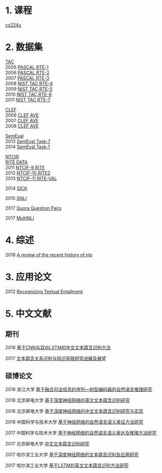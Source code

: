 # 1. 课程

[cs224u](https://web.stanford.edu/class/cs224u/)

# 2. 数据集

[TAC](https://tac.nist.gov/)<br>
2005 [PASCAL RTE-1](https://tac.nist.gov/data/RTE/index.html)<br>
2006 [PASCAL RTE-2](https://tac.nist.gov/data/RTE/index.html)<br>
2007 [PASCAL RTE-3](https://tac.nist.gov/data/RTE/index.html)<br>
2008 [NIST TAC RTE-4](https://tac.nist.gov/data/index.html)<br>
2009 [NIST TAC RTE-5](https://tac.nist.gov/data/index.html)<br>
2010 [NIST TAC RTE-6](https://tac.nist.gov/data/index.html)<br>
2011 [NIST TAC RTE-7](https://tac.nist.gov/data/index.html)<br>

[CLEF](http://clef.isti.cnr.it/)<br>
2006 [CLEF AVE](http://clef.isti.cnr.it/)<br>
2007 [CLEF AVE](http://clef.isti.cnr.it/)<br>
2008 [CLEF AVE](http://clef.isti.cnr.it/)<br>

[SemEval](https://en.wikipedia.org/wiki/SemEval)<br>
2013 [SemEval Task-7](https://www.cs.york.ac.uk/semeval-2013/task7/)<br>
2014 [SemEval Task-1](http://alt.qcri.org/semeval2014/task1/)<br>

[NTCIR](http://research.nii.ac.jp/ntcir/index-en.html)<br>
[RITE DATA](http://research.nii.ac.jp/ntcir/data/data-en.html)<br>
2011 [NTCIF-9 RITE](http://research.nii.ac.jp/ntcir/workshop/OnlineProceedings9/NTCIR/toc_ntcir.html#RITE)<br>
2012 [NTCIF-10 RITE2](http://www.cl.ecei.tohoku.ac.jp/rite2/doku.php)<br>
2013 [NTCIF-11 RITE-VAL](https://sites.google.com/site/ntcir11riteval/)<br>

2014 [SICK](http://clic.cimec.unitn.it/composes/sick.html)<br>

2015 [SNLI](https://nlp.stanford.edu/projects/snli/)<br>

2017 [Quora Question Pairs](https://www.kaggle.com/c/quora-question-pairs#description)<br>

2017 [MultiNLI](https://www.nyu.edu/projects/bowman/multinli/)

# 4. 综述
2018 [A review of the recent history of nlp](http://ruder.io/a-review-of-the-recent-history-of-nlp/index.html#2018pretrainedlanguagemodels)

# 3. 应用论文

2012 [Recognizing Textual Entailment](http://l2r.cs.uiuc.edu/~danr/Teaching/CS546-12/TeChapter.pdf)<br>

# 5. 中文文献
## 期刊
2018 [基于CNN与双向LSTM的中文文本蕴含识别方法](http://kns.cnki.net/KCMS/detail/detail.aspx?dbcode=CJFD&dbname=CJFDLAST2018&filename=MESS201807002&uid=WEEvREdxOWJmbC9oM1NjYkZCbDZZZ21kR2lNeTVJcXZRcVpnWk1NQnV0Mkc=$R1yZ0H6jyaa0en3RxVUd8df-oHi7XMMDo7mtKT6mSmEvTuk11l2gFA!!&v=MTE3MzhNMUZyQ1VSTEtlWnVSdUZ5N25VYnJLS0NqWWZiRzRIOW5NcUk5RlpvUjhlWDFMdXhZUzdEaDFUM3FUclc=)

2017 [文本蕴含关系识别与知识获取研究进展及展望](http://kns.cnki.net/KCMS/detail/detail.aspx?dbcode=CJFD&dbname=CJFDLAST2017&filename=JSJX201704008&uid=WEEvREdxOWJmbC9oM1NjYkZCbDZZZ21kR2lNeTVJcXZRcVpnWk1NQnV0Mkc=$R1yZ0H6jyaa0en3RxVUd8df-oHi7XMMDo7mtKT6mSmEvTuk11l2gFA!!&v=MDY5NDJDVVJMS2VadVJ1Rnk3Z1U3N0lMejdCZHJHNEg5Yk1xNDlGYklSOGVYMUx1eFlTN0RoMVQzcVRyV00xRnI=)

## 硕博论文
2018 浙江大学 [基于融合句法信息的序列—树型编码器的自然语言推理研究](http://kns.cnki.net/KCMS/detail/detail.aspx?dbcode=CMFD&dbname=CMFD201801&filename=1018086998.nh&uid=WEEvREcwSlJHSldRa1FhdXNXa0d1YXFjeHl1VWpaYnRnWDRVYy9rMVpydz0=$9A4hF_YAuvQ5obgVAqNKPCYcEjKensW4IQMovwHtwkF4VYPoHbKxJw!!&v=MjU4NjFGMjZGck93R05qRnA1RWJQSVI4ZVgxTHV4WVM3RGgxVDNxVHJXTTFGckNVUkxLZVp1UnVGeS9uVjd2S1Y=)

2018 北京邮电大学 [基于深度神经网络的英文文本蕴含识别研究](http://kns.cnki.net/KCMS/detail/detail.aspx?dbcode=CMFD&dbname=CMFDTEMP&filename=1018097523.nh&uid=WEEvREcwSlJHSldRa1FhdXNXa0d1YXFjeHl1VWpaYnRnWDRVYy9rMVpydz0=$9A4hF_YAuvQ5obgVAqNKPCYcEjKensW4IQMovwHtwkF4VYPoHbKxJw!!&v=MTk3MzBSdUZ5L2hXN3ZJVkYyNkZyT3hHZFRPckpFYlBJUjhlWDFMdXhZUzdEaDFUM3FUcldNMUZyQ1VSTEtlWnU=)

2018 北京邮电大学 [基于深度神经网络的中文文本蕴含识别研究与实现](http://kns.cnki.net/KCMS/detail/detail.aspx?dbcode=CMFD&dbname=CMFD201802&filename=1018116971.nh&uid=WEEvREcwSlJHSldRa1FhdXNXa0d1YXFjeHl1VWpaYnRnWDRVYy9rMVpydz0=$9A4hF_YAuvQ5obgVAqNKPCYcEjKensW4IQMovwHtwkF4VYPoHbKxJw!!&v=MDc5NjFyQ1VSTEtlWnVSdUZ5N2tWcnJOVkYyNkZySzVHTmpMcnBFYlBJUjhlWDFMdXhZUzdEaDFUM3FUcldNMUY=)

2018 中国科学与技术大学 [基于神经网络的自然语言语义表征方法研究](http://kns.cnki.net/KCMS/detail/detail.aspx?dbcode=CDFD&dbname=CDFDLAST2018&filename=1018095960.nh&uid=WEEvREdxOWJmbC9oM1NjYkZCbDZZZ21kR2lNeTVJcXZRcVpnWk1NQnV0Mkc=$R1yZ0H6jyaa0en3RxVUd8df-oHi7XMMDo7mtKT6mSmEvTuk11l2gFA!!&v=MTAyODZZUzdEaDFUM3FUcldNMUZyQ1VSTEtlWnVSdUZ5N21VYjdMVkYyNkZyT3hHOWpLcjVFYlBJUjhlWDFMdXg=)

2017 中国科学与技术大学 [基于神经网络的自然语言语义表达及推理方法研究](http://kns.cnki.net/KCMS/detail/detail.aspx?dbcode=CDFD&dbname=CDFDLAST2017&filename=1017065339.nh&uid=WEEvREdxOWJmbC9oM1NjYkZCbDZZZ21kR2lNeTVJcXZRcVpnWk1NQnV0Mkc=$R1yZ0H6jyaa0en3RxVUd8df-oHi7XMMDo7mtKT6mSmEvTuk11l2gFA!!&v=MjQ4OTQ3bVZyN0tWRjI2R2JPK0c5TFBwcEViUElSOGVYMUx1eFlTN0RoMVQzcVRyV00xRnJDVVJMS2VadVJ1Rnk=)

2017 北京邮电大学 [中文文本蕴含识别研究](http://kns.cnki.net/KCMS/detail/detail.aspx?dbcode=CMFD&dbname=CMFD201801&filename=1017292862.nh&uid=WEEvREcwSlJHSldRa1FhdXNXa0d1YXFjeHl1VWpaYnRnWDRVYy9rMVpydz0=$9A4hF_YAuvQ5obgVAqNKPCYcEjKensW4IQMovwHtwkF4VYPoHbKxJw!!&v=MzE3MDg3RGgxVDNxVHJXTTFGckNVUkxLZVp1UnVGeTdrVjc3TFZGMjZHYkd4SE5uS3JaRWJQSVI4ZVgxTHV4WVM=)

2017 哈尔滨工业大学 [基于深度神经网络的文本蕴含识别及应用研究](http://kns.cnki.net/KCMS/detail/detail.aspx?dbcode=CMFD&dbname=CMFD201701&filename=1016774394.nh&uid=WEEvREcwSlJHSldRa1FhdXNXa0d1YXFjeHl1VWpaYnRnWDRVYy9rMVpydz0=$9A4hF_YAuvQ5obgVAqNKPCYcEjKensW4IQMovwHtwkF4VYPoHbKxJw!!&v=MjQzNjhHdExGcTVFYlBJUjhlWDFMdXhZUzdEaDFUM3FUcldNMUZyQ1VSTEtlWnVSdUZ5N2tXNzdMVkYyNkdMUy8=)

2017 哈尔滨工业大学 [基于LSTM的英文文本蕴含识别方法研究](http://kns.cnki.net/KCMS/detail/detail.aspx?dbcode=CMFD&dbname=CMFD201701&filename=1016914212.nh&uid=WEEvREcwSlJHSldRa1FhdXNXa0d1YXFjeHl1VWpaYnRnWDRVYy9rMVpydz0=$9A4hF_YAuvQ5obgVAqNKPCYcEjKensW4IQMovwHtwkF4VYPoHbKxJw!!&v=Mjg3MDZZUzdEaDFUM3FUcldNMUZyQ1VSTEtlWnVSdUZ5N2tXNzNOVkYyNkdMcTVHdFBOclpFYlBJUjhlWDFMdXg=)

